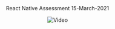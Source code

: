 <div align="center">
React Native Assessment 15-March-2021


![Video](./Screenshots/large_vid.gif)

</div>